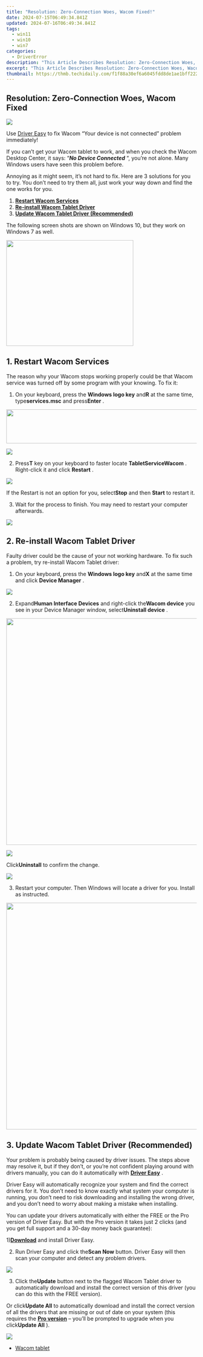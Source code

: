 ```yaml
---
title: "Resolution: Zero-Connection Woes, Wacom Fixed!"
date: 2024-07-15T06:49:34.841Z
updated: 2024-07-16T06:49:34.841Z
tags:
  - win11
  - win10
  - win7
categories:
  - DriverError
description: "This Article Describes Resolution: Zero-Connection Woes, Wacom Fixed!"
excerpt: "This Article Describes Resolution: Zero-Connection Woes, Wacom Fixed!"
thumbnail: https://thmb.techidaily.com/f1f88a30ef6a6045fdd8de1ae1bff22298ec89fff91a1dcd9baaedda62548cb2.jpg
---
```


## Resolution: Zero-Connection Woes, Wacom Fixed

![](https://images.drivereasy.com/wp-content/uploads/2017/09/img_59a9301e2a6a9.png)

 Use [Driver Easy](https://tools.techidaily.com/drivereasy/download/) to fix Wacom “Your device is not connected” problem immediately!

 If you can’t get your Wacom tablet to work, and when you check the Wacom Desktop Center, it says: “_**No Device Connected**_ “, you’re not alone. Many Windows users have seen this problem before.

 Annoying as it might seem, it’s not hard to fix. Here are 3 solutions for you to try. You don’t need to try them all, just work your way down and find the one works for you.

1. [**Restart Wacom Services**](https://turtlebeachus.sjv.io/vmebyo)
2. [**Re-install Wacom Tablet Driver**](https://tokenmetrics.sjv.io/jrkzxp)
3. [**Update Wacom Tablet Driver (Recommended)**](#m3)

 The following screen shots are shown on Windows 10, but they work on Windows 7 as well.

<!-- affiliate ads begin -->
<a href="https://aligracehair.sjv.io/c/5597632/2087264/19272" target="_top" id="2087264"><img src="//a.impactradius-go.com/display-ad/19272-2087264" border="0" alt="" width="336" height="280"/></a><img height="0" width="0" src="https://imp.pxf.io/i/5597632/2087264/19272" style="position:absolute;visibility:hidden;" border="0" />
<!-- affiliate ads end -->
## **1\. Restart Wacom Services**

 The reason why your Wacom stops working properly could be that Wacom service was turned off by some program with your knowing. To fix it:

 1) On your keyboard, press the **Windows logo key** and**R** at the same time, type**services.msc** and press**Enter** .

<!-- affiliate ads begin -->
<a href="https://arkmc.pxf.io/c/5597632/427477/5172" target="_top" id="427477"><img src="//a.impactradius-go.com/display-ad/5172-427477" border="0" alt="" width="728" height="90"/></a><img height="0" width="0" src="https://arkmc.pxf.io/i/5597632/427477/5172" style="position:absolute;visibility:hidden;" border="0" />
<!-- affiliate ads end -->
![](https://images.drivereasy.com/wp-content/uploads/2017/08/img_5996913fae3f0.png)

 2) Press**T** key on your keyboard to faster locate **TabletServiceWacom** . Right-click it and click **Restart** .

![](https://images.drivereasy.com/wp-content/uploads/2017/08/img_5996ab8ccbc92.jpg)

 If the Restart is not an option for you, select**Stop** and then **Start** to restart it.

 3) Wait for the process to finish. You may need to restart your computer afterwards.

<!-- affiliate ads begin -->
<a href="https://shop.mondly.com/affiliate.php?ACCOUNT=ATISTUDI&AFFILIATE=108875&PATH=https%3A%2F%2Fwww.mondly.com%3FAFFILIATE%3D108875%26RESOURCE%3D%2BEducational%2B970x90%2B"><img src="https://secure.avangate.com/images/merchant/69c418c33ec2e1a4267fa9bb77fa1428/educational-970x90.gif" border="0"></a>
<!-- affiliate ads end -->
## **2\. Re-install Wacom Tablet Driver**

 Faulty driver could be the cause of your not working hardware. To fix such a problem, try re-install Wacom Tablet driver:

 1) On your keyboard, press the **Windows logo key** and**X** at the same time and click **Device Manager** .

![](https://images.drivereasy.com/wp-content/uploads/2017/08/img_5996af9c0d30b.png)

 2) Expand**Human Interface Devices** and right-click the**Wacom device** you see in your Device Manager window, select**Uninstall device** .

<!-- affiliate ads begin -->
<a href="https://unicoeye.pxf.io/c/5597632/2084399/18498" target="_top" id="2084399"><img src="//a.impactradius-go.com/display-ad/18498-2084399" border="0" alt="" width="1125" height="600"/></a><img height="0" width="0" src="https://imp.pxf.io/i/5597632/2084399/18498" style="position:absolute;visibility:hidden;" border="0" />
<!-- affiliate ads end -->
![](https://images.drivereasy.com/wp-content/uploads/2017/08/img_5996af64a25f0.png)

 Click**Uninstall** to confirm the change.

![](https://images.drivereasy.com/wp-content/uploads/2017/08/img_5996b045bea15.png)

 3) Restart your computer. Then Windows will locate a driver for you. Install as instructed.

<!-- affiliate ads begin -->
<a href="https://appsumo.8odi.net/c/5597632/2082532/7443" target="_top" id="2082532"><img src="//a.impactradius-go.com/display-ad/7443-2082532" border="0" alt="" width="1200" height="600"/></a><img height="0" width="0" src="https://appsumo.8odi.net/i/5597632/2082532/7443" style="position:absolute;visibility:hidden;" border="0" />
<!-- affiliate ads end -->
## **3\. Update Wacom Tablet Driver (Recommended)**

 Your problem is probably being caused by driver issues. The steps above may resolve it, but if they don’t, or you’re not confident playing around with drivers manually, you can do it automatically with [**Driver Easy**](https://tools.techidaily.com/drivereasy/download/) .

 Driver Easy will automatically recognize your system and find the correct drivers for it. You don’t need to know exactly what system your computer is running, you don’t need to risk downloading and installing the wrong driver, and you don’t need to worry about making a mistake when installing.

 You can update your drivers automatically with either the FREE or the Pro version of Driver Easy. But with the Pro version it takes just 2 clicks (and you get full support and a 30-day money back guarantee):

 1)[**Download**](https://tools.techidaily.com/drivereasy/download/) and install Driver Easy.

 2) Run Driver Easy and click the**Scan Now** button. Driver Easy will then scan your computer and detect any problem drivers.

![](https://images.drivereasy.com/wp-content/uploads/2017/08/img_5996b61136b48.png)

 3) Click the**Update** button next to the flagged Wacom Tablet driver to automatically download and install the correct version of this driver (you can do this with the FREE version).

 Or click**Update All** to automatically download and install the correct version of all the drivers that are missing or out of date on your system (this requires the [**Pro version**](https://tools.techidaily.com/drivereasy/download/) – you’ll be prompted to upgrade when you click**Update All** ).

![](https://images.drivereasy.com/wp-content/uploads/2017/08/img_5996b68b43235.jpg)

* [Wacom tablet](https://store.drivereasy.com/order/cart.php?PRODS=4731822&QTY=1&AFFILIATE=108875)

<ins class="adsbygoogle"
     style="display:block"
     data-ad-format="autorelaxed"
     data-ad-client="ca-pub-7571918770474297"
     data-ad-slot="1223367746"></ins>



<ins class="adsbygoogle"
     style="display:block"
     data-ad-client="ca-pub-7571918770474297"
     data-ad-slot="8358498916"
     data-ad-format="auto"
     data-full-width-responsive="true"></ins>


